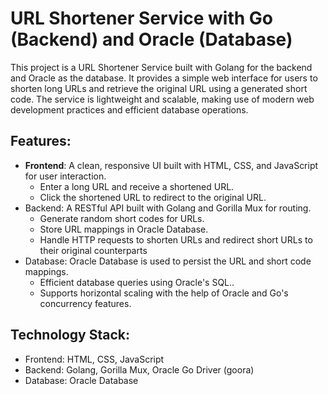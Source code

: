 <h1>URL Shortener Service with Go (Backend) and Oracle (Database)</h1>
<p>This project is a URL Shortener Service built with Golang for the backend and Oracle as the database. It provides a simple web interface for users to shorten long URLs and retrieve the original URL using a generated short code. The service is lightweight and scalable, making use of modern web development practices and efficient database operations.</p>
<h2>Features:</h2>
<ul>
  <li><b>Frontend</b>: A clean, responsive UI built with HTML, CSS, and JavaScript for user interaction.
    <ul>
      <li>Enter a long URL and receive a shortened URL.</li>
      <li>Click the shortened URL to redirect to the original URL.</li>
    </ul>
  </li>
  <li>Backend: A RESTful API built with Golang and Gorilla Mux for routing.
    <ul>
      <li>Generate random short codes for URLs.</li>
      <li>Store URL mappings in Oracle Database.</li>
      <li>Handle HTTP requests to shorten URLs and redirect short URLs to their original counterparts</li>
    </ul>
  </li>
  <li>Database: Oracle Database is used to persist the URL and short code mappings.
    <ul>
      <li>Efficient database queries using Oracle's SQL..</li>
      <li>Supports horizontal scaling with the help of Oracle and Go's concurrency features.</li>
    </ul>
  </li>
</ul>

<h2>Technology Stack:</h2>
<ul>
  <li>Frontend: HTML, CSS, JavaScript</li>
  <li>Backend: Golang, Gorilla Mux, Oracle Go Driver (goora)</li>
  <li>Database: Oracle Database</li>
</ul>
